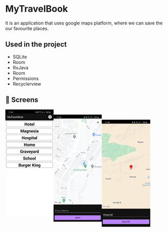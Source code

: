 # MyTravelBook

It is an application that uses google maps platform, where we can save the our favourite places.
   
   
## Used in the project
- SQLite
- Room
- RxJava
- Room
- Permissions
- Recyclerview


## 📸 Screens

 <pre>
  <img align="left" src="https://github.com/alidumanyp/MyTravelBook/blob/master/app/appss/main.jpg" width="30%">
  <img align="left" src="https://github.com/alidumanyp/MyTravelBook/blob/master/app/appss/save.jpg" width="30%">
  <img align="left" src="https://github.com/alidumanyp/MyTravelBook/blob/master/app/appss/delete.jpg" width="30%">
</pre>
